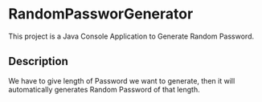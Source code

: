 # RandomPassworGenerator
This project is a Java Console Application to Generate Random Password.
## Description
We have to give length of Password we want to generate, then it will automatically generates Random Password of that length.
